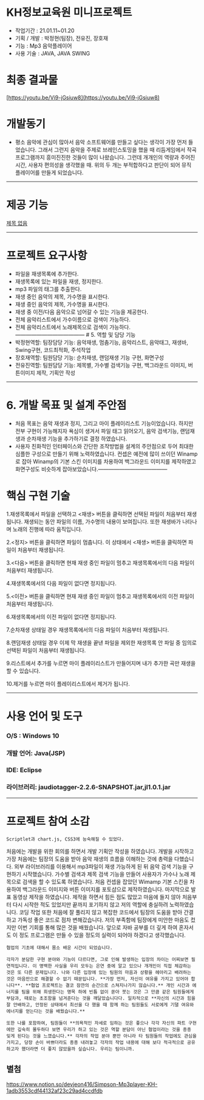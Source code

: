 # KH정보교육원 미니프로젝트

- 작업기간 : 21.01.11~01.20
- 기획 / 개발 : 박정현(팀장), 전유진, 장호재
- 기능 : Mp3 음악플레이어
- 사용 기술 : JAVA, JAVA SWING

# 최종 결과물


[https://youtu.be/Vi9-jGsiuw8](https://youtu.be/Vi9-jGsiuw8)

# **개발동기**

- 평소 음악에 관심이 많아서 음악 소프트웨어를 만들고 싶다는 생각이 가장 먼저 들었습니다. 그래서 그런지 음악을 주제로 브레인스토밍을 했을 때 리듬게임에서 작곡 프로그램까지 흥미진진한 것들이 많이 나왔습니다. 그런데 개개인의 역량과 주어진 시간, 사용자 편의성을 생각했을 때. 위의 두 개는 부적합하다고 판단이 되어 뮤직 플레이어를 만들게 되었습니다.

---

# **제공 기능**

[제목 없음](https://www.notion.so/4090f48b93bc4b0f8411d7b02c666800)

---

# **프로젝트 요구사항**

- 파일을 재생목록에 추가한다.
- 재생목록에 있는 파일을 재생, 정지한다.
- mp3 파일의 태그를 추출한다.
- 재생 중인 음악의 제목, 가수명을 표시한다.
- 재생 중인 음악의 제목, 가수명을 표시한다.
- 재생 중 이전/다음 음악으로 넘어갈 수 있는 기능을 제공한다.
- 전체 음악리스트에서 가수이름으로 검색이 가능하다.
- 전체 음악리스트에서 노래제목으로 검색이 가능하다. ————————————— # 5. 역할 및 담당 기능
- 박정현역할: 팀장담당 기능: 음악재생, 멈춤기능, 음악리스트, 음악태그, 재생바, Swing구현, 코드최적화, 주석작업
- 장호재역할: 팀원담당 기능: 순차재생, 랜덤재생 기능 구현, 화면구성
- 전유진역할: 팀원담당 기능: 제목별, 가수별 검색기능 구현, 백그라운드 이미지, 버튼이미지 제작, 기획안 작성

---

# 6. 개발 목표 및 설계 주안점

- 처음 목표는 음악 재생과 정지, 그리고 마이 플레이리스트 기능이었습니다. 하지만 전부 구현이 가능해지자 욕심이 생겨서 파일 태그 읽어오기, 음악 검색기능, 랜덤재생과 순차재생 기능을 추가하기로 결정 하였습니다.
- 사용자 친화적인 인터페이스와 간단한 조작방법을 설계의 주안점으로 두어 최대한 심플한 구성으로 만들기 위해 노력하였습니다. 컨셉은 예전에 많이 쓰이던 Winamp로 잡아 Winamp의 기본 스킨 이미지를 차용하여 백그라운드 이미지를 제작하였고 화면구성도 비슷하게 잡아보았습니다.—————————————

# **핵심 구현 기술**

1.재생목록에서 파일을 선택하고 <재생> 버튼을 클릭하면 선택된 파일이 처음부터 재생됩니다. 재생되는 동안 파일의 이름, 가수명의 내용이 보여집니다. 또한 재생바가 나타나며 노래의 진행에 따라 움직입니다.

 2.<정지> 버튼을 클릭하면 파일이 멈춥니다. 이 상태에서 <재생> 버튼을 클릭하면 파일이 처음부터 재생됩니다. 

3.<다음> 버튼을 클릭하면 현재 재생 중인 파일이 멈추고 재생목록에서의 다음 파일이 처음부터 재생됩니다. 

4.재생목록에서의 다음 파일이 없다면 정지됩니다. 

5.<이전> 버튼을 클릭하면 현재 재생 중인 파일이 멈추고 재생목록에서의 이전 파일이 처음부터 재생됩니다. 

6.재생목록에서의 이전 파일이 없다면 정지됩니다. 

7.순차재생 상태일 경우 재생목록에서의 다음 파일이 처음부터 재생됩니다. 

8.랜덤재생 상태일 경우 이제 막 재생을 끝낸 파일을 제외한 재생목록 안 파일 중 임의로 선택된 파일이 처음부터 재생됩니다. 

9.리스트에서 추가를 누르면 마이 플레이리스트가 만들어지며 내가 추가한 곡만 재생을 할 수 있습니다. 

10.제거를 누르면 마이 플레이리스트에서 제거가 됩니다.

---

# **사용 언어 및 도구**

### **O/S : Windows 10**

### **개발 언어: Java(JSP)**

### **IDE: Eclipse**

### **라이브러리: jaudiotagger-2.2.6-SNAPSHOT.jar,jl1.0.1.jar**

---

# **프로젝트 참여 소감**

`Scriptlet과 chart.js, CSS3에 능숙해질 수 있었다.`

처음에는 개발을 위한 회의를 하면서 개발 기획안 작성을 하였습니다. 개발을 시작하고 가장 처음에는 팀장의 도움을 받아 음악 재생의 흐름을 이해하는 것에 총력을 다했습니다. 외부 라이브러리를 이용해서 mp3파일이 재생 가능하게 된 뒤 음악 검색 기능을 구현하기 시작했습니다. 가수별 검색과 제목 검색 기능을 만들어 사용자가 가수나 노래 제목으로 검색을 할 수 있도록 하였습니다. 처음 컨셉을 잡았던 Wimamp 기본 스킨을 차용하여 백그라운드 이미지와 버튼 이미지를 포토샵으로 제작하였습니다. 마지막으로 발표 동영상 제작을 하였습니다. 제작을 하면서 힘든 점도 많았고 마음에 들지 않아 처음부터 다시 시작한 적도 있었지만 끝까지 포기하지 않고 저의 역할에 충실하려 노력하였습니다. 코딩 작업 또한 처음에 잘 풀리지 않고 복잡한 코드에서 팀장의 도움을 받아 간결하고 가독성 좋은 코드로 점차 변해갔습니다. 저의 부족함에 팀장에게 미안한 마음도 컸지만 이번 기회를 통해 많은 것을 배웠습니다. 앞으로 자바 공부를 더 깊게 하여 혼자서도 이 정도 프로그램은 만들 수 있을 정도의 실력이 되어야 하겠다고 생각했습니다. 

`협업의 기초에 대해서 몸소 배운 시간이 되었습니다.`

    각자가 분담한 구현 분야와 기능이 다르다면, 그로 인해 발생하는 입장의 차이는 어찌보면 필연적입니다. 이 명백한 사실을 우리 모두는 은연 중에 알고 있으나 개개인이 직접 체감하는 것은 또 다른 문제입니다. 나와 다른 입장에 있는 팀원의 마음과 상황을 헤아리고 배려하는 것은 마음만으로 해결할 수 없기 때문입니다. **가장 먼저, 자신이 여유를 가지고 있어야 합니다**. **협업 프로젝트는 결코 잠깐의 순간으로 스쳐지나가지 않습니다.** 개인 시간과 에너지를 팀을 위해 희생한다는 명목 하에 빈틈 없이 쏟아 붓는 것은 그 만큼 같은 팀원들에게 부담과, 때로는 초조함을 넘겨준다는 것을 깨달았습니다다. 일차적으로 **자신의 시간과 힘을 잘 안배하고, 안정된 상태에서 최선을 다 했을 때 함께 하는 팀원들도 서로에게 기댈 여유와 에너지를 얻는다는 것을 배웠습니다.**

    또한 나를 포함하여, 팀원들이 **의욕적인 자세로 임하는 것은 좋으나 각각 자신의 파트 구현에만 깊숙히 몰두하다 보면 우리가 하고 있는 것은 역할 분담이 아닌 협업이라는 것을 종종 잊게 된다는 것을 느꼈습니다.** 각자의 작업 분야 뿐만 아니라 타 팀원들의 작업에도 관심을 가지고, 당장 손이 바쁘더라도 종종 내려놓고 각자의 작업 내용에 대해 보다 적극적으로 공유하고자 했더라면 더 좋지 않았을까 싶습니다. 우리는 팀이니까. 

## 별첨
https://www.notion.so/devjeon416/Simpson-Mp3player-KH-1adb3553cdf44132af23c29ad4ccdfdb
